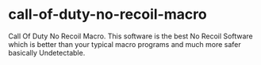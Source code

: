 # call-of-duty-no-recoil-macro
Call Of Duty No Recoil Macro. This software is the best No Recoil Software which is better than your typical macro programs and much more safer basically Undetectable.
